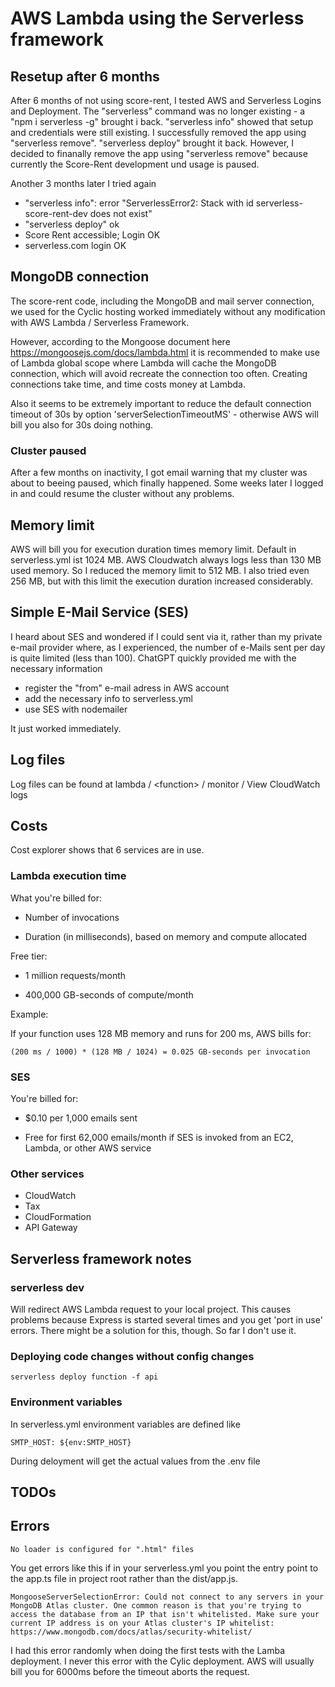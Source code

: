 # AWS Lambda using the Serverless framework

## Resetup after 6 months

After 6 months of not using score-rent, I tested AWS and Serverless Logins and Deployment.
The "serverless" command was no longer existing - a "npm i serverless -g" brought i back. "serverless info" showed that setup and credentials were still existing. I successfully removed the app using "serverless remove". "serverless deploy" brought it back. However, I decided to finanally remove the app using "serverless remove" because currently the Score-Rent development und usage is paused.

Another 3 months later I tried again

- "serverless info": error "ServerlessError2: Stack with id serverless-score-rent-dev does not exist"
- "serverless deploy" ok
- Score Rent accessible; Login OK
- serverless.com login OK

## MongoDB connection

The score-rent code, including the MongoDB and mail server connection, we used for the Cyclic hosting worked immediately without any modification with AWS Lambda / Serverless Framework.

However, according to the Mongoose document here https://mongoosejs.com/docs/lambda.html it is recommended to make use of Lambda global scope where Lambda will cache the MongoDB connection, which will avoid recreate the connection too often. Creating connections take time, and time costs money at Lambda.

Also it seems to be extremely important to reduce the default connection timeout of 30s by option 'serverSelectionTimeoutMS' - otherwise AWS will bill you also for 30s doing nothing.

### Cluster paused

After a few months on inactivity, I got email warning that my cluster was about to beeing paused, which finally happened.
Some weeks later I logged in and could resume the cluster without any problems.

## Memory limit

AWS will bill you for execution duration times memory limit. Default in serverless.yml ist 1024 MB. AWS Cloudwatch always logs less than 130 MB used memory. So I reduced the memory limit to 512 MB. I also tried even 256 MB, but with this limit the execution duration increased considerably.

## Simple E-Mail Service (SES)

I heard about SES and wondered if I could sent via it, rather than my private e-mail provider where, as I experienced, the number of e-Mails sent per day is quite limited (less than 100).
ChatGPT quickly provided me with the necessary information

- register the "from" e-mail adress in AWS account
- add the necessary info to serverless.yml
- use SES with nodemailer

It just worked immediately.

## Log files

Log files can be found at lambda / \<function\> / monitor / View CloudWatch logs

## Costs

Cost explorer shows that 6 services are in use.

### Lambda execution time

What you're billed for:

- Number of invocations

- Duration (in milliseconds), based on memory and compute allocated

Free tier:

- 1 million requests/month

- 400,000 GB-seconds of compute/month

Example:

If your function uses 128 MB memory and runs for 200 ms, AWS bills for:

```
(200 ms / 1000) * (128 MB / 1024) = 0.025 GB-seconds per invocation
```

### SES

You're billed for:

- $0.10 per 1,000 emails sent

- Free for first 62,000 emails/month if SES is invoked from an EC2, Lambda, or other AWS service

### Other services

- CloudWatch
- Tax
- CloudFormation
- API Gateway

## Serverless framework notes

### serverless dev

Will redirect AWS Lambda request to your local project.
This causes problems because Express is started several times and you get 'port in use' errors. There might be a solution for this, though. So far I don't use it.

### Deploying code changes without config changes

```
serverless deploy function -f api
```

### Environment variables

In serverless.yml environment variables are defined like

```
SMTP_HOST: ${env:SMTP_HOST}
```

During deloyment will get the actual values from the .env file

## TODOs

## Errors

```
No loader is configured for ".html" files
```

You get errors like this if in your serverless.yml you point the entry point to the app.ts file in project root rather than the dist/app.js.

```
MongooseServerSelectionError: Could not connect to any servers in your MongoDB Atlas cluster. One common reason is that you're trying to access the database from an IP that isn't whitelisted. Make sure your current IP address is on your Atlas cluster's IP whitelist: https://www.mongodb.com/docs/atlas/security-whitelist/
```

I had this error randomly when doing the first tests with the Lamba deployment. I never this error with the Cylic deployment. AWS will usually bill you for 6000ms before the timeout aborts the request.
